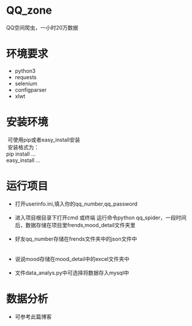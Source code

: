 # QQ_zone
QQ空间爬虫，一小时20万数据

<h1>环境要求</h1>
<ul>
<li>python3</li>
<li>requests</li>
<li>selenium</li>
<li>configparser</li>
<li>xlwt</li>


</ul>

<h1>安装环境</h1>
  可使用pip或者easy_install安装<br>
  安装格式为：<br>
  pip install ...<br>
  easy_install ...<br>

<h1>运行项目</h2>
<ul>
<li>打开userinfo.ini,填入你的qq_number,qq_password</li><br>
<li>进入项目根目录下打开cmd 或终端 运行命令python qq_spider，一段时间后，数据存储在项目里frends,mood_detail文件夹里</li><br>
<li>好友qq_number存储在frends文件夹中的json文件中</li><br>
  
<li>说说mood存储在mood_detail中的excel文件夹中</li><br>
<li>文件data_analys.py中可选择将数据存入mysql中</li>
</ul>

<h1>数据分析</h1>

<ul>
<li>可参考此篇博客</li><br>
  <a href="">

</ul>
